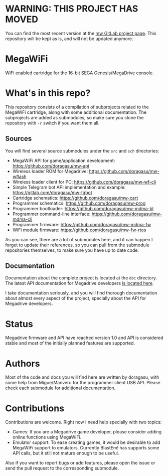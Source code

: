 # WARNING: THIS PROJECT HAS MOVED

You can find the most recent version at the [mw GitLab project page](https://gitlab.com/doragasu/mw). This repository will be kept as is, and will not be updated anymore.

# MegaWiFi
WiFi enabled cartridge for the 16-bit SEGA Genesis/MegaDrive console.

# What's in this repo?
This repository consists of a compilation of subprojects related to the MegaWiFi cartridge, along with some additional documentation. The subprojects are added as submodules, so make sure you clone the repository with `-r` switch if you want them all.

## Sources
You will find several source submodules under the `src` and `sch` directories:

* MegaWiFi API for game/application development: https://github.com/doragasu/mw-api
* Wireless loader ROM for Megadrive: https://github.com/doragasu/mw-wflash
* Wireless loader client for PC: https://github.com/doragasu/mw-wf-cli
* Simple Telegram bot API implementation and example: https://gitlab.com/doragasu/mw-tgbot
* Cartridge schematics: https://github.com/doragasu/mw-cart
* Programmer schematics: https://github.com/doragasu/mw-prog
* Programmer bootloader: https://github.com/doragasu/mw-mdma-bl
* Programmer command-line interface: https://github.com/doragasu/mw-mdma-cli
* Programmer firmware: https://github.com/doragasu/mw-mdma-fw
* WiFi module firmware: https://github.com/doragasu/mw-fw-rtos

As you can see, there are a lot of submodules here, and it can happen I forget to update their references, so you can pull from the submodule repositories themselves, to make sure you have up to date code.

## Documentation
Documentation about the complete project is located at the `doc` directory. The latest API documentation for Megadrive developers [is located here](https://doragasu.github.io/mw-api/doc/html/index.html).

I take documentation seriously, and you will find thorough documentation about almost every aspect of the project, specially about the API for Megadrive developers.

# Status
Megadrive firmware and API have reached version 1.0 and API is considered stable and most of the initially planned features are supported.

# Authors
Most of the code and docs you will find here are written by doragasu, with some help from Migue/Manveru for the programmer client USB API. Please check each submodule for additional documentation.

# Contributions
Contributions are welcome. Right now I need help specially with two topics:

* Games: If you are a Megadrive game developer, please consider adding online functions using MegaWiFi.
* Emulator support: To ease creating games, it would be desirable to add MegaWiFi support to emulators. Currently BlastEm! has supports some API calls, but it still not mature enough to be useful.

Also if you want to report bugs or add features, please open the issue or send the pull request to the corresponding submodule.
